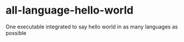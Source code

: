 # all-language-hello-world
One executable integrated to say hello world in as many languages as possible
